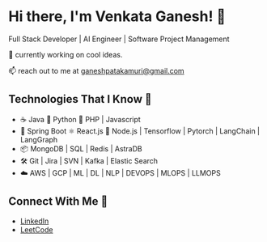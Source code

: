 # Hi there, I'm Venkata Ganesh! 👋

Full Stack Developer | AI Engineer | Software Project Management

🔭 currently working on cool ideas.

📫 reach out to me at ganeshpatakamuri@gmail.com

## Technologies That I Know 🚀
- ☕️ Java 🐍 Python 🐘 PHP | Javascript
- 🚀 Spring Boot ⚛️ React.js 🚀 Node.js | Tensorflow | Pytorch | LangChain | LangGraph
- 📦 MongoDB | SQL | Redis | AstraDB 
- 🛠️ Git | Jira | SVN | Kafka | Elastic Search
- ☁️ AWS | GCP | ML | DL | NLP | DEVOPS | MLOPS | LLMOPS

## Connect With Me 🤝
- [LinkedIn](https://linkedin.com/in/tech-ganesh)
- [LeetCode](https://leetcode.com/ganeshpatakamuri)
